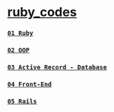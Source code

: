 # [ruby_codes](https://andreypereira08.github.io/ruby_codes/)

### [`01 Ruby`](https://andreypereira08.github.io/ruby_codes/01-Ruby/)
### [`02 OOP`](https://andreypereira08.github.io/ruby_codes/02-OOP/)
### [`03 Active Record - Database`](https://andreypereira08.github.io/ruby_codes/03-AR-Database/)
### [`04 Front-End`](https://andreypereira08.github.io/ruby_codes/04-Front-End/)
### [`05 Rails`](https://andreypereira08.github.io/ruby_codes/05-Rails)

